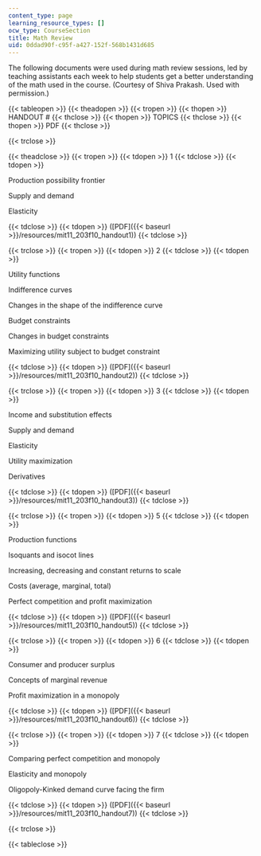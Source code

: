 ```yaml
---
content_type: page
learning_resource_types: []
ocw_type: CourseSection
title: Math Review
uid: 0ddad90f-c95f-a427-152f-568b1431d685
---
```


The following documents were used during math review sessions, led by teaching assistants each week to help students get a better understanding of the math used in the course. (Courtesy of Shiva Prakash. Used with permission.)

{{< tableopen >}}
{{< theadopen >}}
{{< tropen >}}
{{< thopen >}}
HANDOUT #
{{< thclose >}}
{{< thopen >}}
TOPICS
{{< thclose >}}
{{< thopen >}}
PDF
{{< thclose >}}

{{< trclose >}}

{{< theadclose >}}
{{< tropen >}}
{{< tdopen >}}
1
{{< tdclose >}}
{{< tdopen >}}


Production possibility frontier

Supply and demand

Elasticity


{{< tdclose >}}
{{< tdopen >}}
([PDF]({{< baseurl >}}/resources/mit11_203f10_handout1))
{{< tdclose >}}

{{< trclose >}}
{{< tropen >}}
{{< tdopen >}}
2
{{< tdclose >}}
{{< tdopen >}}


Utility functions

Indifference curves

Changes in the shape of the indifference curve

Budget constraints

Changes in budget constraints

Maximizing utility subject to budget constraint


{{< tdclose >}}
{{< tdopen >}}
([PDF]({{< baseurl >}}/resources/mit11_203f10_handout2))
{{< tdclose >}}

{{< trclose >}}
{{< tropen >}}
{{< tdopen >}}
3
{{< tdclose >}}
{{< tdopen >}}


Income and substitution effects

Supply and demand

Elasticity

Utility maximization

Derivatives


{{< tdclose >}}
{{< tdopen >}}
([PDF]({{< baseurl >}}/resources/mit11_203f10_handout3))
{{< tdclose >}}

{{< trclose >}}
{{< tropen >}}
{{< tdopen >}}
5
{{< tdclose >}}
{{< tdopen >}}


Production functions

Isoquants and isocot lines

Increasing, decreasing and constant returns to scale

Costs (average, marginal, total)

Perfect competition and profit maximization


{{< tdclose >}}
{{< tdopen >}}
([PDF]({{< baseurl >}}/resources/mit11_203f10_handout5))
{{< tdclose >}}

{{< trclose >}}
{{< tropen >}}
{{< tdopen >}}
6
{{< tdclose >}}
{{< tdopen >}}


Consumer and producer surplus

Concepts of marginal revenue

Profit maximization in a monopoly


{{< tdclose >}}
{{< tdopen >}}
([PDF]({{< baseurl >}}/resources/mit11_203f10_handout6))
{{< tdclose >}}

{{< trclose >}}
{{< tropen >}}
{{< tdopen >}}
7
{{< tdclose >}}
{{< tdopen >}}


Comparing perfect competition and monopoly

Elasticity and monopoly

Oligopoly-Kinked demand curve facing the firm


{{< tdclose >}}
{{< tdopen >}}
([PDF]({{< baseurl >}}/resources/mit11_203f10_handout7))
{{< tdclose >}}

{{< trclose >}}

{{< tableclose >}}